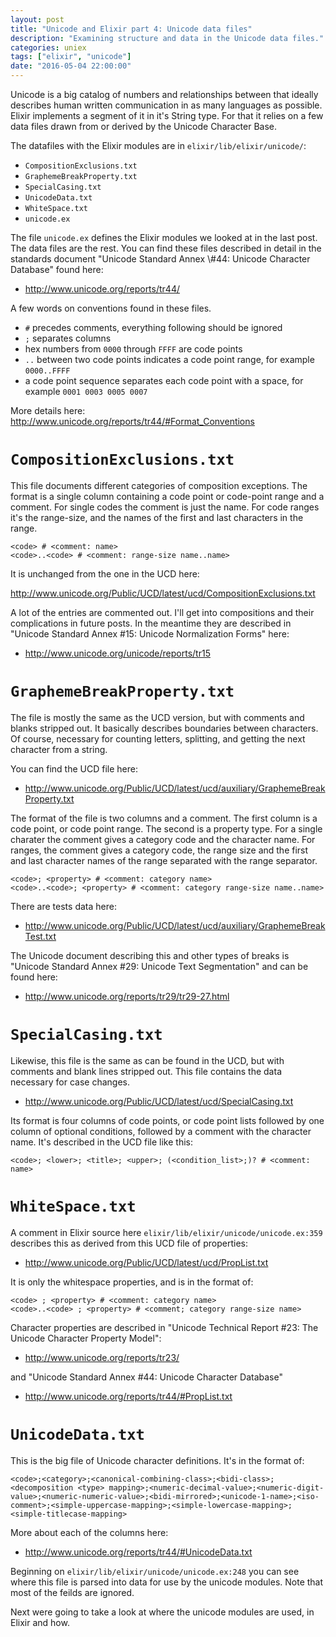 ```yaml
---
layout: post
title: "Unicode and Elixir part 4: Unicode data files"
description: "Examining structure and data in the Unicode data files."
categories: uniex
tags: ["elixir", "unicode"]
date: "2016-05-04 22:00:00"
---
```


Unicode is a big catalog of numbers and relationships between that
ideally describes human written communication in as many languages as
possible. Elixir implements a segment of it in it's String type. For
that it relies on a few data files drawn from or derived by the
Unicode Character Base.

<!-- more -->

The datafiles with the Elixir modules are in
`elixir/lib/elixir/unicode/`:

-   `CompositionExclusions.txt`
-   `GraphemeBreakProperty.txt`
-   `SpecialCasing.txt`
-   `UnicodeData.txt`
-   `WhiteSpace.txt`
-   `unicode.ex`

The file `unicode.ex` defines the Elixir modules we looked at in the
last post. The data files are the rest. You can find these files
described in detail in the standards document "Unicode Standard Annex
\\#44: Unicode Character Database" found here:

-   <http://www.unicode.org/reports/tr44/>

A few words on conventions found in these files.

-   `#` precedes comments, everything following should be ignored
-   `;` separates columns
-   hex numbers from `0000` through `FFFF` are code points
-   `..` between two code points indicates a code point range, for
    example `0000..FFFF`
-   a code point sequence separates each code point with a space, for
    example `0001 0003 0005 0007`

More details here: <http://www.unicode.org/reports/tr44/#Format_Conventions>

# `CompositionExclusions.txt`<a id="orgheadline1"></a>

This file documents different categories of composition
exceptions. The format is a single column containing a code point or
code-point range and a comment. For single codes the comment is just
the name. For code ranges it's the range-size, and the names of the
first and last characters in the range.

    <code> # <comment: name>
    <code>..<code> # <comment: range-size name..name>

It is unchanged from the one in the UCD here:

<http://www.unicode.org/Public/UCD/latest/ucd/CompositionExclusions.txt>

A lot of the entries are commented out. I'll get into compositions and
their complications in future posts. In the meantime they are
described in "Unicode Standard Annex #15: Unicode Normalization Forms"
here:

-   <http://www.unicode.org/unicode/reports/tr15>

# `GraphemeBreakProperty.txt`<a id="orgheadline2"></a>

The file is mostly the same as the UCD version, but with comments and
blanks stripped out. It basically describes boundaries between
characters. Of course, necessary for counting letters, splitting, and
getting the next character from a string.

You can find the UCD file here:

-   <http://www.unicode.org/Public/UCD/latest/ucd/auxiliary/GraphemeBreakProperty.txt>

The format of the file is two columns and a comment. The first column
is a code point, or code point range. The second is a property
type. For a single charater the comment gives a category code and the
character name. For ranges, the comment gives a category code, the
range size and the first and last character names of the range
separated with the range separator.

    <code>; <property> # <comment: category name>
    <code>..<code>; <property> # <comment: category range-size name..name>

There are tests data here:

-   <http://www.unicode.org/Public/UCD/latest/ucd/auxiliary/GraphemeBreakTest.txt>

The Unicode document describing this and other types of breaks is
"Unicode Standard Annex #29: Unicode Text Segmentation" and can be
found here:

-   <http://www.unicode.org/reports/tr29/tr29-27.html>

# `SpecialCasing.txt`<a id="orgheadline3"></a>

Likewise, this file is the same as can be found in the UCD, but with
comments and blank lines stripped out. This file contains the data
necessary for case changes.

-   <http://www.unicode.org/Public/UCD/latest/ucd/SpecialCasing.txt>

Its format is four columns of code points, or code point lists
followed by one column of optional conditions, followed by a comment
with the character name. It's described in the UCD file like this:

    <code>; <lower>; <title>; <upper>; (<condition_list>;)? # <comment: name>

# `WhiteSpace.txt`<a id="orgheadline4"></a>

A comment in Elixir source here
`elixir/lib/elixir/unicode/unicode.ex:359` describes this as derived from
this UCD file of properties:

-   <http://www.unicode.org/Public/UCD/latest/ucd/PropList.txt>

It is only the whitespace properties, and is in the format of:

    <code> ; <property> # <comment: category name>
    <code>..<code> ; <property> # <comment; category range-size name>

Character properties are described in "Unicode Technical Report #23:
The Unicode Character Property Model":

-   <http://www.unicode.org/reports/tr23/>

and "Unicode Standard Annex #44: Unicode Character Database"

-   <http://www.unicode.org/reports/tr44/#PropList.txt>

# `UnicodeData.txt`<a id="orgheadline5"></a>

This is the big file of Unicode character definitions. It's in the
format of:

    <code>;<category>;<canonical-combining-class>;<bidi-class>;<decomposition <type> mapping>;<numeric-decimal-value>;<numeric-digit-value>;<numeric-numeric-value>;<bidi-mirrored>;<unicode-1-name>;<iso-comment>;<simple-uppercase-mapping>;<simple-lowercase-mapping>;<simple-titlecase-mapping>

More about each of the columns here:

-   <http://www.unicode.org/reports/tr44/#UnicodeData.txt>

Beginning on `elixir/lib/elixir/unicode/unicode.ex:248` you can see
where this file is parsed into data for use by the unicode
modules. Note that most of the feilds are ignored.

Next were going to take a look at where the unicode modules are used,
in Elixir and how.
